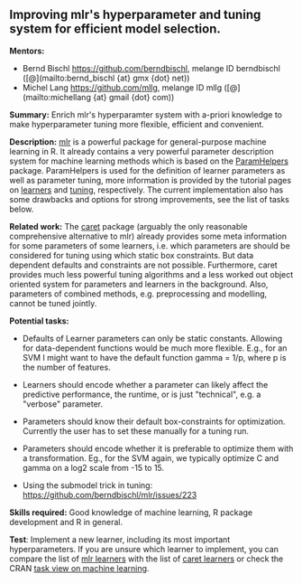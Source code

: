 ## Improving mlr's hyperparameter and tuning system for efficient model selection.

**Mentors:**

* Bernd Bischl https://github.com/berndbischl, melange ID berndbischl ([@](mailto:bernd_bischl {at} gmx {dot} net))
* Michel Lang https://github.com/mllg, melange ID mllg ([@](mailto:michellang {at} gmail {dot} com)) 

**Summary:** Enrich mlr's hyperparamter system with a-priori knowledge to make hyperparameter tuning more flexible, efficient and convenient. 

**Description:** 
[mlr](https://github.com/berndbischl/mlr) is a powerful package for general-purpose machine learning in R.
It already contains a very powerful parameter description system for machine learning methods which is based on the [ParamHelpers](https://github.com/berndbischl/ParamHelpers) package.
ParamHelpers is used for the definition of learner parameters as well as parameter tuning, more information is provided by the tutorial pages on [learners](http://berndbischl.github.io/mlr/tutorial/html/create_learner/) and [tuning](http://berndbischl.github.io/mlr/tutorial/html/tune/), respectively.
The current implementation also has some drawbacks and options for strong improvements, see the list of tasks below.

**Related work:** 
The [caret](http://topepo.github.io/caret/index.html) package (arguably the only reasonable comprehensive alternative to mlr) already provides some meta information for some parameters of some learners, i.e. which parameters are should be considered for tuning using which static box constraints. But data dependent defaults and constraints are not possible. Furthermore, caret provides much less powerful tuning algorithms and a less worked out object oriented system for parameters and learners in the background. Also, parameters of combined methods, e.g. preprocessing and modelling, cannot be tuned jointly.

**Potential tasks:** 
* Defaults of Learner parameters can only be static constants. Allowing for data-dependent functions would be much more flexible. E.g., for an SVM I might want to have the default function gamma = 1/p, where p is the number of features. 

* Learners should encode whether a parameter can likely affect the predictive performance, the runtime, or is just "technical", e.g. a "verbose" parameter.

* Parameters should know their default box-constraints for optimization. Currently the user has to set these manually for a tuning run.

* Parameters should encode whether it is preferable to optimize them with a transformation. Eg., for the SVM again, we typically optimize C and gamma on a log2 scale from -15 to 15.

* Using the submodel trick in tuning:
https://github.com/berndbischl/mlr/issues/223

**Skills required:**
Good knowledge of machine learning, R package development and R in general.

**Test**: Implement a new learner, including its most important hyperparameters. If you are unsure which learner to implement, you can compare the list of [mlr learners](http://berndbischl.github.io/mlr/tutorial/html/integrated_learners/index.html) with the list of [caret learners](http://topepo.github.io/caret/modelList.html) or check the CRAN [task view on machine learning](http://cran.r-project.org/web/views/MachineLearning.html).